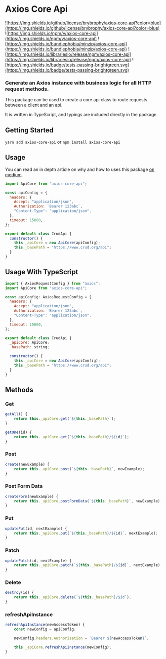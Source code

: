 # Axios Core Api

![https://img.shields.io/github/license/brybrophy/axios-core-api?color=blue](https://img.shields.io/github/license/brybrophy/axios-core-api?color=blue) ![https://img.shields.io/npm/v/axios-core-api](https://img.shields.io/npm/v/axios-core-api) ![https://img.shields.io/bundlephobia/minzip/axios-core-api](https://img.shields.io/bundlephobia/minzip/axios-core-api) ![https://img.shields.io/librariesio/release/npm/axios-core-api](https://img.shields.io/librariesio/release/npm/axios-core-api) ![https://img.shields.io/badge/tests-passing-brightgreen.svg](https://img.shields.io/badge/tests-passing-brightgreen.svg)

### Generate an Axios instance with business logic for all HTTP request methods.

This package can be used to create a core api class to route requests between a client and an api.

It is written in TypeScript, and typings are included directly in the package.

## Getting Started

`yarn add axios-core-api` or `npm install axios-core-api`

## Usage

You can read an in depth article on why and how to uses this package [on medium](https://medium.com/hello-high-seas/axios-core-api-object-oriented-javascript-love-effb37f14cd0).

```javascript
import ApiCore from "axios-core-api";

const apiConfig = {
  headers: {
    Accept: "application/json",
    Authorization: `Bearer 123abc`,
    "Content-Type": "application/json",
  },
  timeout: 15000,
};

export default class CrudApi {
  constructor() {
    this._apiCore = new ApiCore(apiConfig);
    this._basePath = "https://www.crud.org/api";
  }
}
```

## Usage With TypeScript

```javascript
import { AxiosRequestConfig } from "axios";
import ApiCore from "axios-core-api";

const apiConfig: AxiosRequestConfig = {
  headers: {
    Accept: "application/json",
    Authorization: `Bearer 123abc`,
    "Content-Type": "application/json",
  },
  timeout: 15000,
};

export default class CrudApi {
  _apiCore: ApiCore;
  _basePath: string;

  constructor() {
    this._apiCore = new ApiCore(apiConfig);
    this._basePath = "https://www.crud.org/api";
  }
}
```

## Methods

### Get

```javascript
getAll() {
    return this._apiCore.get(`${this._basePath}`);
}

getOne(id) {
    return this._apiCore.get(`${this._basePath}/${id}`);
}
```

### Post

```javascript
create(newExample) {
    return this._apiCore.post(`${this._basePath}`, newExample);
}
```

### Post Form Data

```javascript
createForm(newExample) {
    return this._apiCore.postFormData(`${this._basePath}`, newExample);
}
```

### Put

```javascript
updatePut(id, nextExample) {
    return this._apiCore.put(`${this._basePath}/${id}`, nextExample);
}
```

### Patch

```javascript
updatePatch(id, nextExample) {
    return this._apiCore.patch(`${this._basePath}/${id}`, nextExample);
}
```

### Delete

```javascript
destroy(id) {
    return this._apiCore.delete(`${this._basePath}/$id`);
}
```

### refreshApiInstance

```javascript
refreshApiInstance(newAccessToken) {
    const newConfig = apiConfig;

    newConfig.headers.Authorization = `Bearer ${newAccessToken}`;

    this._apiCore.refreshApiInstance(newConfig);
}
```

